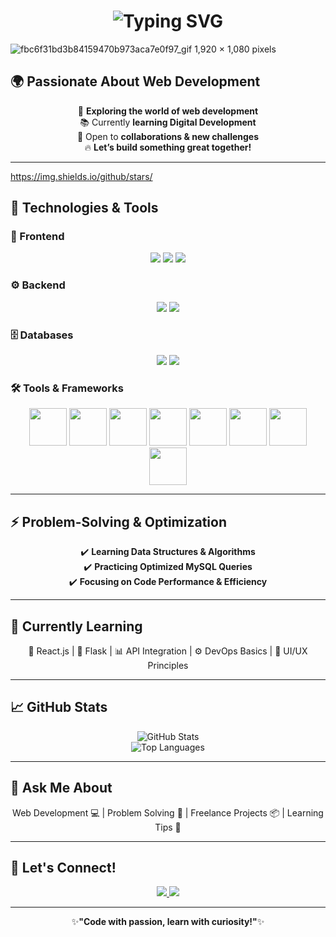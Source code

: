 <h1 align="center">
  <img src="https://readme-typing-svg.herokuapp.com?font=Fira+Code&size=24&pause=1000&color=FF0000&center=true&vCenter=true&width=600&lines=Hi+I'm+Yassine;Passionate+about+Web+Development;Welcome+to+my+GitHub!" alt="Typing SVG" />
</h1>


![fbc6f31bd3b84159470b973aca7e0f97_gif 1,920 × 1,080 pixels](https://github.com/user-attachments/assets/dc198dfb-a39c-4ef2-8c26-45ff9ab4087b)

## 🌍 Passionate About Web Development
<p align="center">
  🎯 <b>Exploring the world of web development</b><br>
  📚 Currently <b>learning Digital Development</b><br>
  🤝 Open to <b>collaborations & new challenges</b><br>
  🔥 <b>Let’s build something great together!</b>
</p>

---
[https://img.shields.io/github/stars/<user>](https://img.shields.io/github/stars/henriquesebastiao)
## 🔧 Technologies & Tools

### 🎨 Frontend
<p align="center">
  <img src="https://img.shields.io/badge/HTML5-%23E34F26.svg?style=for-the-badge&logo=html5&logoColor=white" />
  <img src="https://img.shields.io/badge/CSS3-%231572B6.svg?style=for-the-badge&logo=css3&logoColor=white" />
  <img src="https://img.shields.io/badge/JavaScript-%23F7DF1E.svg?style=for-the-badge&logo=javascript&logoColor=black" />
</p>

### ⚙️ Backend
<p align="center">
  <img src="https://img.shields.io/badge/PHP-%23777BB4.svg?style=for-the-badge&logo=php&logoColor=white" />
  <img src="https://img.shields.io/badge/Python-%233776AB.svg?style=for-the-badge&logo=python&logoColor=white" />
</p>

### 🗄️ Databases
<p align="center">
  <img src="https://img.shields.io/badge/MySQL-%234479A1.svg?style=for-the-badge&logo=mysql&logoColor=white" />
  <img src="https://img.shields.io/badge/SQLite-%23003B57.svg?style=for-the-badge&logo=sqlite&logoColor=white" />
</p>

### 🛠️ Tools & Frameworks
<p align="center">
  <img src="https://github.com/YASINet12/assets/blob/main/212257454-16e3712e-945a-4ca2-b238-408ad0bf87e6.gif" height="60" />
  <img src="https://github.com/YASINet12/assets/blob/main/212257460-738ff738-247f-4445-a718-cdd0ca76e2db.gif" height="60" />

  <img src="https://github.com/YASINet12/assets/blob/main/212257465-7ce8d493-cac5-494e-982a-5a9deb852c4b.gif" height="60" />
  <img src="https://github.com/YASINet12/assets/blob/main/212257468-1e9a91f1-b626-4baa-b15d-5c385dfa7ed2.gif" height="60" />
  <img src="https://github.com/YASINet12/assets/blob/main/212257472-08e52665-c503-4bd9-aa20-f5a4dae769b5.gif" height="60" />
  <img src="https://github.com/YASINet12/assets/blob/main/212280805-9bcb336b-8c55-46a8-abf8-ff286ab55472.gif" height="60" />
  <img src="https://github.com/YASINet12/assets/blob/main/212281756-450d3ffa-9335-4b98-a965-db8a18fee927.gif" height="60" />
  <img src="https://github.com/YASINet12/assets/blob/main/212281775-b468df30-4edc-4bf8-a4ee-f52e1aaddc86.gif" height="60" />
</p>

---

## ⚡ Problem-Solving & Optimization
<p align="center">
  ✔️ <b>Learning Data Structures & Algorithms</b><br>
  ✔️ <b>Practicing Optimized MySQL Queries</b><br>
  ✔️ <b>Focusing on Code Performance & Efficiency</b>
</p>

---

## 🧠 Currently Learning
<p align="center">
  🧩 React.js | 🐍 Flask | 📊 API Integration | ⚙️ DevOps Basics | 🎨 UI/UX Principles
</p>

---

## 📈 GitHub Stats
<p align="center">
  <img src="https://github-readme-stats.vercel.app/api?username=YassineET&show_icons=true&theme=radical" alt="GitHub Stats" />
  <br />
  <img src="https://github-readme-stats.vercel.app/api/top-langs/?username=YassineET&layout=compact&theme=radical&hide=tsql,hack,scss,cmake" alt="Top Languages" />
</p>

---

## 💬 Ask Me About
<p align="center">
  Web Development 💻 | Problem Solving 🧠 | Freelance Projects 📦 | Learning Tips 🎯
</p>

---

## 🎯 Let's Connect!
<p align="center">
  <a href="https://www.linkedin.com/in/yasine-et-tahery-159790324/" target="_blank">
    <img src="https://img.shields.io/badge/LinkedIn-%230077B5.svg?style=for-the-badge&logo=linkedin&logoColor=white" />
  </a>  
  <a href="https://github.com/YassineET" target="_blank">
    <img src="https://img.shields.io/badge/GitHub-%23181717.svg?style=for-the-badge&logo=github&logoColor=white" />
  </a>  
</p>

---

<p align="center">
  ✨<b>"Code with passion, learn with curiosity!"</b>✨
</p>





